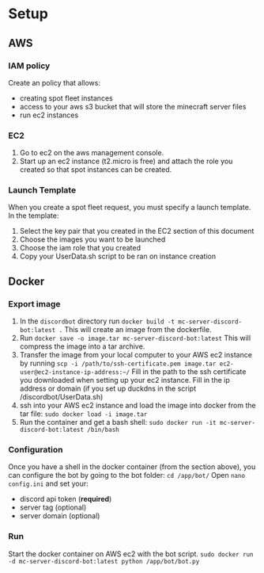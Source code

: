 # Setup

## AWS

### IAM policy
Create an policy that allows:
- creating spot fleet instances
- access to your aws s3 bucket that will store the minecraft server files
- run ec2 instances

### EC2
1. Go to ec2 on the aws management console. 
2. Start up an ec2 instance (t2.micro is free) and attach the role you created so that spot instances can be created.

### Launch Template
When you create a spot fleet request, you must specify a launch template.
In the template:
1. Select the key pair that you created in the EC2 section of this document
2. Choose the images you want to be launched
3. Choose the iam role that you created
4. Copy your UserData.sh script to be ran on instance creation

## Docker

### Export image
1. In the `discordbot` directory run `docker build -t mc-server-discord-bot:latest .`
    This will create an image from the dockerfile.
2. Run `docker save -o image.tar mc-server-discord-bot:latest`
    This will compress the image into a tar archive.
3. Transfer the image from your local computer to your AWS ec2 instance by running `scp -i /path/to/ssh-certificate.pem image.tar ec2-user@ec2-instance-ip-address:~/`
    Fill in the path to the ssh certificate you downloaded when setting up your ec2 instance.
    Fill in the ip address or domain (if you set up duckdns in the script /discordbot/UserData.sh)
4. ssh into your AWS ec2 instance and load the image into docker from the tar file: `sudo docker load -i image.tar`
5. Run the container and get a bash shell: `sudo docker run -it mc-server-discord-bot:latest /bin/bash`

### Configuration
Once you have a shell in the docker container (from the section above), you can configure the bot by going to the bot folder: `cd /app/bot/`
Open `nano config.ini` and set your:
- discord api token (**required**)
- server tag (optional)
- server domain (optional)

### Run 
Start the docker container on AWS ec2 with the bot script.
`sudo docker run -d mc-server-discord-bot:latest python /app/bot/bot.py`